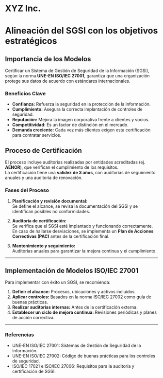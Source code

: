 # XYZ Inc. 

# Alineación del SGSI con los objetivos estratégicos

## Importancia de los Modelos

Certificar un Sistema de Gestión de Seguridad de la Información (SGSI), según la norma **UNE-EN ISO/IEC 27001**, garantiza que una organización protege sus datos de acuerdo con estándares internacionales.

### Beneficios Clave
- **Confianza:** Refuerza la seguridad en la protección de la información.
- **Cumplimiento:** Asegura la correcta implantación de controles de seguridad.
- **Reputación:** Mejora la imagen corporativa frente a clientes y socios.
- **Competitividad:** Es un factor de distinción en el mercado.
- **Demanda creciente:** Cada vez más clientes exigen esta certificación para contratar servicios.

## Proceso de Certificación

El proceso incluye auditorías realizadas por entidades acreditadas (ej. **AENOR**), que verifican el cumplimiento de los requisitos.  
La certificación tiene una **validez de 3 años**, con auditorías de seguimiento anuales y una auditoría de renovación.

### Fases del Proceso

1. **Planificación y revisión documental:**  
   Se define el alcance, se revisa la documentación del SGSI y se identifican posibles no conformidades.

2. **Auditoría de certificación:**  
   Se verifica que el SGSI esté implantado y funcionando correctamente.  
   En caso de hallarse desviaciones, se implementa un **Plan de Acciones Correctivas (PAC)** antes de la certificación final.

3. **Mantenimiento y seguimiento:**  
   Auditorías anuales para garantizar la mejora continua y el cumplimiento.

---


## Implementación de Modelos ISO/IEC 27001

Para implementar con éxito un SGSI, se recomienda:

1. **Definir el alcance:** Procesos, ubicaciones y activos incluidos.  
2. **Aplicar controles:** Basados en la norma ISO/IEC 27002 como guía de buenas prácticas.  
3. **Realizar auditorías internas:** Antes de la certificación externa.  
4. **Establecer un ciclo de mejora continua:** Revisiones periódicas y planes de acción correctiva.

---

### Referencias

- UNE-EN ISO/IEC 27001: Sistemas de Gestión de Seguridad de la Información.  
- UNE-EN ISO/IEC 27002: Código de buenas prácticas para los controles de seguridad.  
- ISO/IEC 17021 e ISO/IEC 27006: Requisitos para la auditoría y certificación de SGSI.
